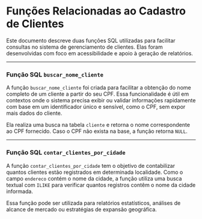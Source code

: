 # Funções Relacionadas ao Cadastro de Clientes

Este documento descreve duas funções SQL utilizadas para facilitar consultas no sistema de gerenciamento de clientes. Elas foram desenvolvidas com foco em acessibilidade e apoio à geração de relatórios.

---

### Função SQL `buscar_nome_cliente`

A função `buscar_nome_cliente` foi criada para facilitar a obtenção do nome completo de um cliente a partir do seu CPF. Essa funcionalidade é útil em contextos onde o sistema precisa exibir ou validar informações rapidamente com base em um identificador único e sensível, como o CPF, sem expor mais dados do cliente.

Ela realiza uma busca na tabela `cliente` e retorna o nome correspondente ao CPF fornecido. Caso o CPF não exista na base, a função retorna `NULL`.

---

### Função SQL `contar_clientes_por_cidade`

A função `contar_clientes_por_cidade` tem o objetivo de contabilizar quantos clientes estão registrados em determinada localidade. Como o campo `endereco` contém o nome da cidade, a função utiliza uma busca textual com `ILIKE` para verificar quantos registros contêm o nome da cidade informada.

Essa função pode ser utilizada para relatórios estatísticos, análises de alcance de mercado ou estratégias de expansão geográfica.
